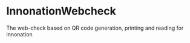 # InnonationWebcheck
The web-check based on QR code generation, printing and reading for innonation
